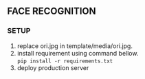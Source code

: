 ## FACE RECOGNITION
### SETUP
  
1. replace ori.jpg in template/media/ori.jpg.
2. install requirement using command bellow.  
    ```pip install -r requirements.txt```
3. deploy production server
